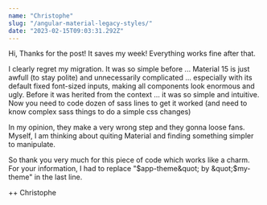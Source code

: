 ```yaml
---
name: "Christophe"
slug: "/angular-material-legacy-styles/"
date: "2023-02-15T09:03:31.292Z"
---
```

Hi,
Thanks for the post! It saves my week! Everything works fine after that.

I clearly regret my migration. It was so simple before ... 
Material 15 is just awfull (to stay polite) and unnecessarily complicated ... especially with its default fixed font-sized inputs, making all components look enormous and ugly. 
Before it was herited from the context ... it was so simple and intuitive. Now you need to code dozen of sass lines to get it worked (and need to know complex sass things to do a simple css changes)

In my opinion, they make a very wrong step and they gonna loose fans. 
Myself, I am thinking about quiting Material and finding something simpler to manipulate.

So thank you very much for this piece of code which works like a charm.
For your information, I had to replace &quot;$app-theme&quot; by &quot;$my-theme&quot; in the last line.

++
Christophe
